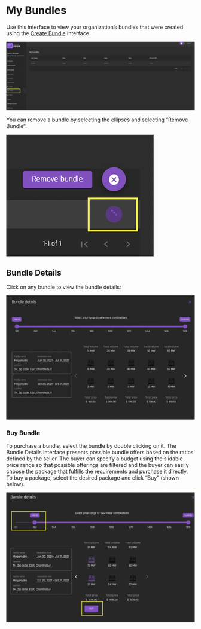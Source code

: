 # My Bundles

Use this interface to view your organization’s bundles that were created using the [Create Bundle](./create-bundle.md) interface. 

![exchange-mybundles](../images/exchange/exchange-mybundles.png)

You can remove a bundle by selecting the ellipses and selecting “Remove Bundle”:

![exchange-removebundle](../images/exchange/exchange-removebundle.png)

## Bundle Details

Click on any bundle to view the bundle details:

![exchange-bundledetails](../images/exchange/exchange-bundledetails.png)

### Buy Bundle

To purchase a bundle, select the bundle by double clicking on it. The Bundle Details interface presents possible bundle offers based on the ratios defined by the seller. The buyer can specify a budget using the slidable price range so that possible offerings are filtered and the buyer can easily choose the package that fulfills the requirements and purchase it directly. To buy a package, select the desired package and click “Buy” (shown below).

![exchange-allbundles-bundledetails](../images/exchange/exchange-allbundles-bundledetails.png)




